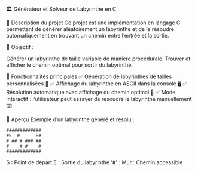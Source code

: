 🏛️ Générateur et Solveur de Labyrinthe en C

📝 Description du projet
Ce projet est une implémentation en langage C permettant de générer aléatoirement un labyrinthe et de le résoudre automatiquement en trouvant un chemin entre l’entrée et la sortie.

🎯 Objectif :

Générer un labyrinthe de taille variable de manière procédurale.
Trouver et afficher le chemin optimal pour sortir du labyrinthe.

🚀 Fonctionnalités principales
✅ Génération de labyrinthes de tailles personnalisées 📏
✅ Affichage du labyrinthe en ASCII dans la console 🖥️
✅ Résolution automatique avec affichage du chemin optimal 🏁
✅ Mode interactif : l’utilisateur peut essayer de résoudre le labyrinthe manuellement ⌨️

📸 Aperçu
Exemple d’un labyrinthe généré et résolu :

```console
#############
#S  #      E#
# ## # ### ##
#    # #    #
#############
```
S : Point de départ
E : Sortie du labyrinthe
'#' : Mur
: Chemin accessible
